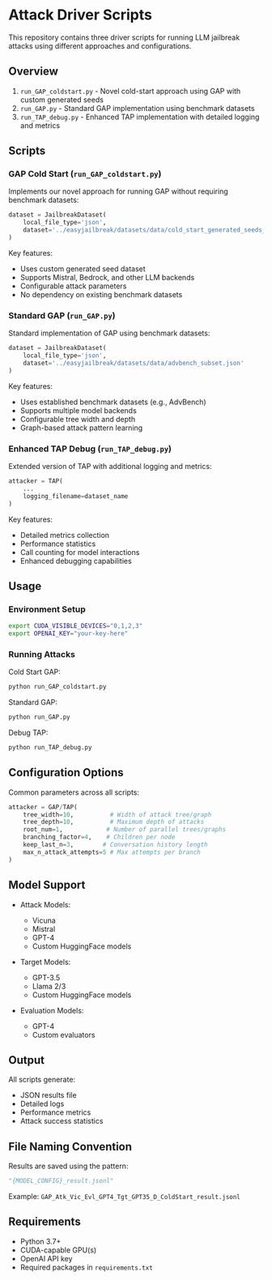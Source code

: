 # Attack Driver Scripts

This repository contains three driver scripts for running LLM jailbreak attacks using different approaches and configurations.

## Overview

1. `run_GAP_coldstart.py` - Novel cold-start approach using GAP with custom generated seeds
2. `run_GAP.py` - Standard GAP implementation using benchmark datasets
3. `run_TAP_debug.py` - Enhanced TAP implementation with detailed logging and metrics

## Scripts

### GAP Cold Start (`run_GAP_coldstart.py`)
Implements our novel approach for running GAP without requiring benchmark datasets:

```python
dataset = JailbreakDataset(
    local_file_type='json', 
    dataset='../easyjailbreak/datasets/data/cold_start_generated_seeds_target_response_all_shuffled_ordered.json'
)
```

Key features:
- Uses custom generated seed dataset
- Supports Mistral, Bedrock, and other LLM backends
- Configurable attack parameters
- No dependency on existing benchmark datasets

### Standard GAP (`run_GAP.py`)
Standard implementation of GAP using benchmark datasets:

```python
dataset = JailbreakDataset(
    local_file_type='json', 
    dataset='../easyjailbreak/datasets/data/advbench_subset.json'
)
```

Key features:
- Uses established benchmark datasets (e.g., AdvBench)
- Supports multiple model backends
- Configurable tree width and depth
- Graph-based attack pattern learning

### Enhanced TAP Debug (`run_TAP_debug.py`)
Extended version of TAP with additional logging and metrics:

```python
attacker = TAP(
    ...
    logging_filename=dataset_name
)
```

Key features:
- Detailed metrics collection
- Performance statistics
- Call counting for model interactions
- Enhanced debugging capabilities

## Usage

### Environment Setup
```bash
export CUDA_VISIBLE_DEVICES="0,1,2,3"
export OPENAI_KEY="your-key-here"
```

### Running Attacks

Cold Start GAP:
```bash
python run_GAP_coldstart.py
```

Standard GAP:
```bash
python run_GAP.py
```

Debug TAP:
```bash
python run_TAP_debug.py
```

## Configuration Options

Common parameters across all scripts:
```python
attacker = GAP/TAP(
    tree_width=10,          # Width of attack tree/graph
    tree_depth=10,          # Maximum depth of attacks
    root_num=1,            # Number of parallel trees/graphs
    branching_factor=4,    # Children per node
    keep_last_n=3,        # Conversation history length
    max_n_attack_attempts=5 # Max attempts per branch
)
```

## Model Support

- Attack Models:
  - Vicuna
  - Mistral
  - GPT-4
  - Custom HuggingFace models

- Target Models:
  - GPT-3.5
  - Llama 2/3
  - Custom HuggingFace models

- Evaluation Models:
  - GPT-4
  - Custom evaluators

## Output

All scripts generate:
- JSON results file
- Detailed logs
- Performance metrics
- Attack success statistics

## File Naming Convention

Results are saved using the pattern:
```python
"{MODEL_CONFIG}_result.jsonl"
```

Example: `GAP_Atk_Vic_Evl_GPT4_Tgt_GPT35_D_ColdStart_result.jsonl`

## Requirements

- Python 3.7+
- CUDA-capable GPU(s)
- OpenAI API key
- Required packages in `requirements.txt`
